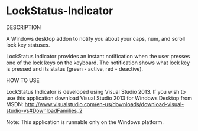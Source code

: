 LockStatus-Indicator
====================

DESCRIPTION

A Windows desktop addon to notify you about your caps, num, and scroll lock key statuses.

LockStatus Indicator provides an instant notification when the user presses one of the lock keys on the keyboard.
The notification shows what lock key is pressed and its status (green - active, red - deactive).

HOW TO USE

LockStatus Indicator is developed using Visual Studio 2013. If you wish to use this application download
Visual Studio 2013 for Windows Desktop from MSDN: http://www.visualstudio.com/en-us/downloads/download-visual-studio-vs#DownloadFamilies_2

Note: This application is runnable only on the Windows platform.
